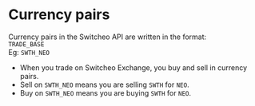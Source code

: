 # Currency pairs

Currency pairs in the Switcheo API are written in the format: </br> 
`TRADE_BASE` </br>
Eg: `SWTH_NEO`

* When you trade on Switcheo Exchange, you buy and sell in currency pairs.
* Sell on `SWTH_NEO` means you are selling `SWTH` for `NEO`.
* Buy on `SWTH_NEO` means you are buying `SWTH` for `NEO`. 
